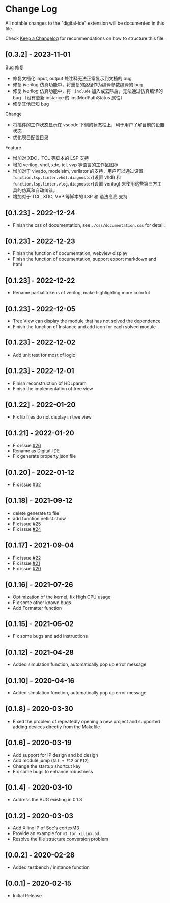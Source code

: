 # Change Log

All notable changes to the "digital-ide" extension will be documented in this file.

Check [Keep a Changelog](http://keepachangelog.com/) for recommendations on how to structure this file.

## [0.3.2] - 2023-11-01

Bug 修复
- 修复文档化 input, output 处注释无法正常显示到文档的 bug
- 修复 iverilog 仿真功能中，将重复的路径作为编译参数编译的 bug
- 修复 iverilog 仿真功能中，将 <code>`include</code> 加入或去除后，无法通过仿真编译的 bug （没有更新 instance 的 instModPathStatus 属性）
- 修复其他已知 bug

Change
- 将插件的工作状态显示在 vscode 下侧的状态栏上，利于用户了解目前的设置状态
- 优化项目配置目录

Feature
- 增加对 XDC，TCL 等脚本的 LSP 支持
- 增加 verilog, vhdl, xdc, tcl, vvp 等语言的工作区图标
- 增加对于 vivado, modelsim, verilator 的支持，用户可以通过设置 `function.lsp.linter.vhdl.diagnostor`(设置 vhdl) 和 `function.lsp.linter.vlog.diagnostor`(设置 verilog) 来使用这些第三方工具的仿真和自动纠错。
- 增加对于 TCL, XDC, VVP 等脚本的 LSP 和 语法高亮 支持

## [0.1.23] - 2022-12-24
- Finish the css of documentation, see `./css/documentation.css` for detail.

## [0.1.23] - 2022-12-23
- Finish the function of documentation, webview display
- Finish the function of documentation, support export markdown and html

## [0.1.23] - 2022-12-22
- Rename partial tokens of verilog, make highlighting more colorful

## [0.1.23] - 2022-12-05
- Tree View can display the module that has not solved the dependence
- Finish the function of Instance and add icon for each solved module

## [0.1.23] - 2022-12-02
- Add unit test for most of logic

## [0.1.23] - 2022-12-01
- Finish reconstruction of HDLparam
- Finish the implementation of tree view

## [0.1.22] - 2022-01-20

- Fix lib files do not display in tree view

## [0.1.21] - 2022-01-20

- Fix issue [#26](https://github.com/Bestduan/Digital-IDE/issues/26)
- Rename as Digital-IDE
- Fix generate property.json file

## [0.1.20] - 2022-01-12

- Fix issue [#32](https://github.com/Bestduan/Digital-IDE/issues/32)

## [0.1.18] - 2021-09-12

- delete generate tb file 
- add function netlist show
- Fix issue [#25](https://github.com/Bestduan/fpga_support_plug/issues/25)
- Fix issue [#24](https://github.com/Bestduan/fpga_support_plug/issues/24)

## [0.1.17] - 2021-09-04

- Fix issue [#22](https://github.com/Bestduan/fpga_support_plug/issues/22)
- Fix issue [#21](https://github.com/Bestduan/fpga_support_plug/issues/21)
- Fix issue [#20](https://github.com/Bestduan/fpga_support_plug/issues/20)


## [0.1.16] - 2021-07-26

- Optimization of the kernel, fix High CPU usage
- Fix some other known bugs
- Add Formatter function

## [0.1.15] - 2021-05-02

- Fix some bugs and add instructions

## [0.1.12] - 2021-04-28

- Added simulation function, automatically pop up error message

## [0.1.10] - 2020-04-16

- Added simulation function, automatically pop up error message

## [0.1.8] - 2020-03-30

- Fixed the problem of repeatedly opening a new project and supported adding devices directly from the Makefile

## [0.1.6] - 2020-03-19

- Add support for IP design and bd design
- Add module jump (`Alt + F12` or `F12`)
- Change the startup shortcut key
- Fix some bugs to enhance robustness

## [0.1.4] - 2020-03-10

- Address the BUG existing in 0.1.3

## [0.1.2] - 2020-03-03

- Add Xilinx IP of Soc's cortexM3
- Provide an example for `m3_for_xilinx.bd`
- Resolve the file structure conversion problem

## [0.0.2] - 2020-02-28

- Added testbench / instance function

## [0.0.1] - 2020-02-15

- Initial Release
